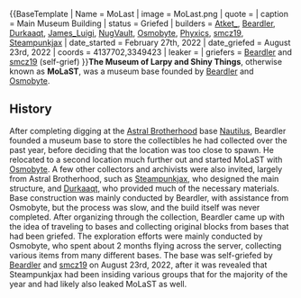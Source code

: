 {{BaseTemplate
| Name = MoLast
| image = MoLast.png
| quote =
| caption = Main Museum Building
| status = Griefed
| builders = [Atket_](https://2b2t.miraheze.org/wiki/Atket_), [Beardler](https://2b2t.miraheze.org/wiki/Beardler), [Durkaaqt](https://2b2t.miraheze.org/wiki/Durkaaqt), [James_Luigi](https://2b2t.miraheze.org/wiki/James_Luigi), [NugVault](https://2b2t.miraheze.org/wiki/NugVault), [Osmobyte](https://2b2t.miraheze.org/wiki/Osmobyte), [Phyxics](https://2b2t.miraheze.org/wiki/Phyxics), [smcz19](https://2b2t.miraheze.org/wiki/smcz19), [Steampunkjax](https://2b2t.miraheze.org/wiki/Steampunkjax)
| date_started = February 27th, 2022
| date_griefed = August 23rd, 2022
| coords = 4137702,3349423
| leaker =
| griefers = [Beardler](https://2b2t.miraheze.org/wiki/Beardler) and [smcz19](https://2b2t.miraheze.org/wiki/smcz19) (self-grief)
}}**The Museum of Larpy and Shiny Things**, otherwise known as **MoLaST**, was a museum base founded by [Beardler](https://2b2t.miraheze.org/wiki/Beardler) and [Osmobyte](https://2b2t.miraheze.org/wiki/Osmobyte).

## History
After completing digging at the [Astral Brotherhood](https://2b2t.miraheze.org/wiki/Astral_Brotherhood) base [Nautilus](https://2b2t.miraheze.org/wiki/Nautilus), Beardler founded a museum base to store the collectibles he had collected over the past year, before deciding that the location was too close to spawn. He relocated to a second location much further out and started MoLaST with [Osmobyte](https://2b2t.miraheze.org/wiki/Osmobyte). A few other collectors and archivists were also invited, largely from Astral Brotherhood, such as [Steampunkjax](https://2b2t.miraheze.org/wiki/Steampunkjax), who designed the main structure, and [Durkaaqt](https://2b2t.miraheze.org/wiki/Durkaaqt), who provided much of the necessary materials. Base construction was mainly conducted by Beardler, with assistance from Osmobyte, but the process was slow, and the build itself was never completed. After organizing through the collection, Beardler came up with the idea of traveling to bases and collecting original blocks from bases that had been griefed. The exploration efforts were mainly conducted by Osmobyte, who spent about 2 months flying across the server, collecting various items from many different bases. The base was self-griefed by [Beardler](https://2b2t.miraheze.org/wiki/Beardler) and [smcz19](https://2b2t.miraheze.org/wiki/smcz19) on August 23rd, 2022, after it was revealed that Steampunkjax had been insiding various groups that for the majority of the year and had likely also leaked MoLaST as well.